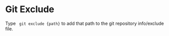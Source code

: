 # Git Exclude

Type ``` git exclude {path}``` to add that path to the git repository info/exclude file.
